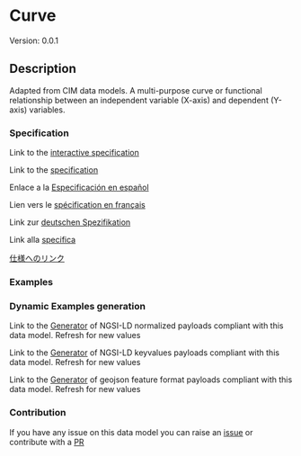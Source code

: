 # Curve
Version: 0.0.1

## Description 

Adapted from CIM data models. A multi-purpose curve or functional relationship between an independent variable (X-axis) and dependent (Y-axis) variables.
### Specification

Link to the [interactive specification](https://swagger.lab.fiware.org/?url=https://smart-data-models.github.io/dataModel.EnergyCIM/Curve/swagger.yaml)

Link to the [specification](https://github.com/smart-data-models/dataModel.EnergyCIM/blob/master/Curve/doc/spec.md)

Enlace a la [Especificación en español](https://github.com/smart-data-models/dataModel.EnergyCIM/blob/master/Curve/doc/spec_ES.md)

Lien vers le [spécification en français](https://github.com/smart-data-models/dataModel.EnergyCIM/blob/master/Curve/doc/spec_FR.md)

Link zur [deutschen Spezifikation](https://github.com/smart-data-models/dataModel.EnergyCIM/blob/master/Curve/doc/spec_DE.md)

Link alla [specifica](https://github.com/smart-data-models/dataModel.EnergyCIM/blob/master/Curve/doc/spec_IT.md)

[仕様へのリンク](https://github.com/smart-data-models/dataModel.EnergyCIM/blob/master/Curve/doc/spec_JA.md)
### Examples
### Dynamic Examples generation

Link to the [Generator](https://smartdatamodels.org/extra/ngsi-ld_generator.php?schemaUrl=https://raw.githubusercontent.com/smart-data-models/dataModel.EnergyCIM/master/Curve/schema.json&email=info@smartdatamodels.org) of NGSI-LD normalized payloads compliant with this data model. Refresh for new values

Link to the [Generator](https://smartdatamodels.org/extra/ngsi-ld_generator_keyvalues.php?schemaUrl=https://raw.githubusercontent.com/smart-data-models/dataModel.EnergyCIM/master/Curve/schema.json&email=info@smartdatamodels.org) of NGSI-LD keyvalues payloads compliant with this data model. Refresh for new values

Link to the [Generator](https://smartdatamodels.org/extra/geojson_features_generator.php?schemaUrl=https://raw.githubusercontent.com/smart-data-models/dataModel.EnergyCIM/master/Curve/schema.json&email=info@smartdatamodels.org) of geojson feature format payloads compliant with this data model. Refresh for new values
### Contribution

 If you have any issue on this data model you can raise an [issue](https://github.com/smart-data-models/dataModel.EnergyCIM/issues)  or contribute with a [PR](https://github.com/smart-data-models/dataModel.EnergyCIM/pulls)